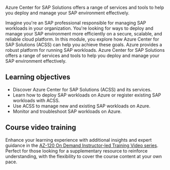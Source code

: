 Azure Center for SAP Solutions offers a range of services and tools to help you deploy and manage your SAP environment effectively.

Imagine you're an SAP professional responsible for managing SAP workloads in your organization. You're looking for ways to deploy and manage your SAP environment more efficiently on a secure, scalable, and reliable cloud platform. In this module, you explore how Azure Center for SAP Solutions (ACSS) can help you achieve these goals. Azure provides a robust platform for running SAP workloads. Azure Center for SAP Solutions offers a range of services and tools to help you deploy and manage your SAP environment effectively.

## Learning objectives

- Discover Azure Center for SAP Solutions (ACSS) and its services.
- Learn how to deploy SAP workloads on Azure or register existing SAP workloads with ACSS.
- Use ACSS to manage new and existing SAP workloads on Azure.
- Monitor and troubleshoot SAP workloads on Azure.

## Course video training

Enhance your learning experience with additional insights and expert guidance in the [AZ-120 On Demand Instructor-led Training Video series](/shows/on-demand-instructor-led-training-series/?products=azure&terms=az-120). Perfect for those looking for a supplementary resource to reinforce understanding, with the flexibility to cover the course content at your own pace.

